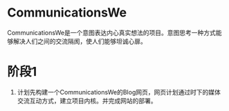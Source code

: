 # CommunicationsWe
CommunicationsWe是一个意图表达内心真实想法的项目。意图思考一种方式能够解决人们之间的交流隔阂，使人们能够坦诚心扉。

# 阶段1
1. 计划先构建一个CommunicationsWe的Blog网页，网页计划通过时下的媒体交流互动方式，建立项目内核。并完成网站的部署。

